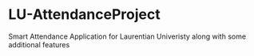 # LU-AttendanceProject
Smart Attendance Application for Laurentian Univeristy along with some additional  features
